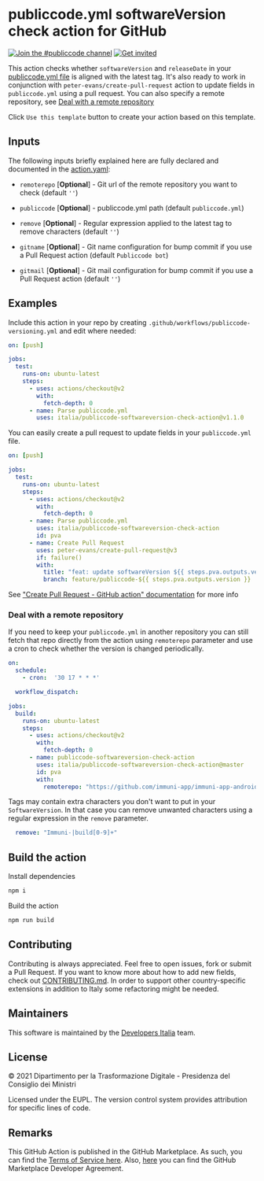 # publiccode.yml softwareVersion check action for GitHub

[![Join the #publiccode channel](https://img.shields.io/badge/Slack%20channel-%23publiccode-blue.svg?logo=slack)](https://developersitalia.slack.com/messages/CAM3F785T)
[![Get invited](https://slack.developers.italia.it/badge.svg)](https://slack.developers.italia.it/)

This action checks whether `softwareVersion` and `releaseDate` in your 
[publiccode.yml file](https://github.com/italia/publiccode.yml) is 
aligned with the latest tag. It's also ready to work in conjunction with
`peter-evans/create-pull-request` action to update fields in `publiccode.yml` 
using a pull request. You can also specify a remote repository, see 
[Deal with a remote repository](#deal-with-a-remote-repository)

Click `Use this template` button to create your action based on this template.

## Inputs

The following inputs briefly explained here are fully declared and documented in the [action.yaml](action.yaml):

* `remoterepo` [**Optional**] - Git url of the remote repository you want to check (default `''`)

* `publiccode` [**Optional**] - publiccode.yml path (default `publiccode.yml`)

* `remove` [**Optional**] - Regular expression applied to the latest tag to remove characters (default `''`)

* `gitname` [**Optional**] - Git name configuration for bump commit if you use a Pull Request action (default `Publiccode bot`)

* `gitmail` [**Optional**] - Git mail configuration for bump commit if you use a Pull Request action (default `''`)

## Examples

Include this action in your repo by creating 
`.github/workflows/publiccode-versioning.yml` and edit where needed:

```yml
on: [push]

jobs:
  test:
    runs-on: ubuntu-latest
    steps:
      - uses: actions/checkout@v2
        with:
          fetch-depth: 0
      - name: Parse publiccode.yml
        uses: italia/publiccode-softwareversion-check-action@v1.1.0
```

You can easily create a pull request to update fields in your `publiccode.yml` 
file.

```yml
on: [push]

jobs:
  test:
    runs-on: ubuntu-latest
    steps:
      - uses: actions/checkout@v2
        with:
          fetch-depth: 0
      - name: Parse publiccode.yml
        uses: italia/publiccode-softwareversion-check-action
        id: pva
      - name: Create Pull Request
        uses: peter-evans/create-pull-request@v3
        if: failure()
        with:
          title: "feat: update softwareVersion ${{ steps.pva.outputs.version }} in publiccode.yml"
          branch: feature/publiccode-${{ steps.pva.outputs.version }}
```

See ["Create Pull Request - GitHub action" documentation](https://github.com/marketplace/actions/create-pull-request) 
for more info

### Deal with a remote repository

If you need to keep your `publiccode.yml` in another repository you can still 
fetch that repo directly from the action using `remoterepo` parameter and use
a cron to check whether the version is changed periodically.

```yml
on:
  schedule:
    - cron:  '30 17 * * *'

  workflow_dispatch:

jobs:
  build:
    runs-on: ubuntu-latest
    steps:
      - uses: actions/checkout@v2
        with:
          fetch-depth: 0
      - name: publiccode-softwareversion-check-action
        uses: italia/publiccode-softwareversion-check-action@master
        id: pva
        with:
          remoterepo: "https://github.com/immuni-app/immuni-app-android.git"
```

Tags may contain extra characters you don't want to put in your `SoftwareVersion`. 
In that case you can remove unwanted characters using a regular expression in the
`remove` parameter.

```yml
  remove: "Immuni-|build[0-9]+"
```

## Build the action

Install dependencies

```sh
npm i
```

Build the action

```sh
npm run build
```

## Contributing

Contributing is always appreciated.
Feel free to open issues, fork or submit a Pull Request.
If you want to know more about how to add new fields, check out [CONTRIBUTING.md](CONTRIBUTING.md).
In order to support other country-specific extensions in addition to Italy some
refactoring might be needed.

## Maintainers

This software is maintained by the
[Developers Italia](https://developers.italia.it/) team.

## License

© 2021 Dipartimento per la Trasformazione Digitale - Presidenza del Consiglio dei
Ministri

Licensed under the EUPL.
The version control system provides attribution for specific lines of code.

## Remarks

This GitHub Action is published in the GitHub Marketplace.
As such, you can find the [Terms of Service here](https://docs.github.com/en/free-pro-team@latest/github/site-policy/github-marketplace-terms-of-service).
Also, [here](https://docs.github.com/en/free-pro-team@latest/github/site-policy/github-marketplace-developer-agreement)
you can find the GitHub Marketplace Developer Agreement.
